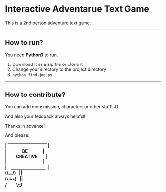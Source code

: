 # Interactive Adventarue Text Game
<p>This is a 2nd person adventure text game.</p>

---

## How to run?
You need <b>Python3</b> to run.
1. Download it as a zip file or clone it!
2. Change your directory to the project directory   
3. `python find-joe.py`
---

## How to contribute?
<p>
You can add more mission, characters or other stuff! :D
</p>
<p>
And also your feddback always helpful!
</p>
<p>
Thanks in advance!
</p>
<p>
And please:
</p>
<b>

| ￣￣￣￣￣￣￣￣￣&nbsp;|</br>
| &nbsp;  &nbsp;  &nbsp;  &nbsp;  &nbsp;  &nbsp;  &nbsp; BE &nbsp;  &nbsp;  &nbsp;  &nbsp;  &nbsp;  &nbsp;  &nbsp; |</br>
| &nbsp;  &nbsp;  &nbsp;  &nbsp; CREATIVE &nbsp;  &nbsp;  &nbsp;  &nbsp;|</br>
| &nbsp;  &nbsp;  &nbsp;  &nbsp;  &nbsp;  &nbsp;  &nbsp;  &nbsp;  &nbsp;  &nbsp;  &nbsp;  &nbsp;  &nbsp;  &nbsp;  &nbsp;  &nbsp;  &nbsp; |</br>
| &nbsp; &nbsp;＿＿＿＿＿＿＿＿ &nbsp;|</br>
(\\__/) &nbsp; ||</br>
(•ㅅ•) &nbsp; ||</br>
/ &nbsp; 　 &nbsp;\づ
</b>
